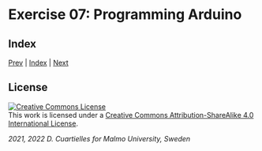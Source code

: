# Exercise 07: Programming Arduino

## Index

[Prev](../06-Arduino_IDE/06-Arduino_IDE.md) |  [Index](../course_index.md) |  [Next](../08-Arduino_Cores_install_Nano_33_BLE/08-Arduino_Cores_install_Nano_33_BLE.md)

## License

<a rel="license" href="http://creativecommons.org/licenses/by-sa/4.0/"><img alt="Creative Commons License" style="border-width:0" src="https://i.creativecommons.org/l/by-sa/4.0/80x15.png" /></a><br />This work is licensed under a <a rel="license" href="http://creativecommons.org/licenses/by-sa/4.0/">Creative Commons Attribution-ShareAlike 4.0 International License</a>.

*2021, 2022 D. Cuartielles for Malmo University, Sweden*

